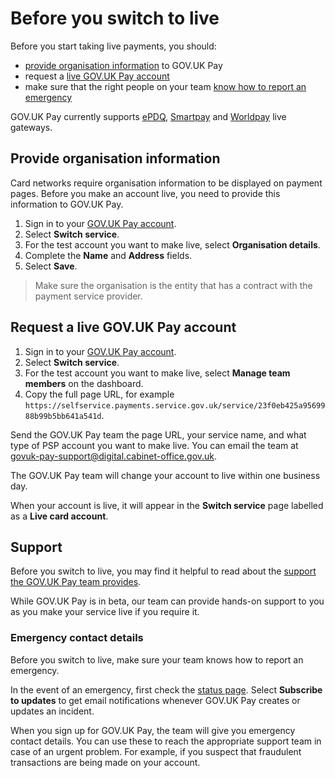 # Before you switch to live 

Before you start taking live payments, you should: 

* [provide organisation information](#provide-organisation-information) to GOV.UK Pay 
* request a [live GOV.UK Pay account](#request-a-live-gov-uk-pay-account)
* make sure that the right people on your
team [know how to report an emergency](#emergency-contact-details)

GOV.UK Pay currently supports
[ePDQ](/switching_to_live/set_up_a_live_epdq_account),
[Smartpay](/switching_to_live/set_up_a_live_smartpay_account) and
[Worldpay](/switching_to_live/set_up_a_live_worldpay_account) live gateways.

## Provide organisation information

Card networks require organisation information to be displayed on payment
pages. Before you make an account live, you need to provide this information
to GOV.UK Pay.

1. Sign in to your [GOV.UK Pay
   account](https://selfservice.payments.service.gov.uk/login).
1. Select __Switch service__.
1. For the test account you want to make live, select __Organisation
   details__. 
1. Complete the __Name__ and __Address__ fields.
1. Select __Save__. 

> Make sure the organisation is the entity that has a contract with the
> payment service provider.

## Request a live GOV.UK Pay account

1. Sign in to your [GOV.UK Pay
   account](https://selfservice.payments.service.gov.uk/login).
1. Select __Switch service__.
1. For the test account you want to make live, select __Manage team members__
   on the dashboard. 
1. Copy the full page URL, for example   `https://selfservice.payments.service.gov.uk/service/23f0eb425a9569988b99b5bb641a541d`.

Send the GOV.UK Pay team the page URL, your service name, and what type of PSP
account you want to make live. You can email the team at
[govuk-pay-support@digital.cabinet-office.gov.uk](govuk-pay-support@digital.cabinet-office.gov.uk).

The GOV.UK Pay team will change your account to live within one business day.

When your account is live, it will appear in the __Switch service__ page
labelled as a __Live card account__.

## Support

Before you switch to live, you may find it helpful to read about the [support
the GOV.UK Pay team provides](/support_contact_and_more_information/#support).

While GOV.UK Pay is in beta, our team can provide hands-on support to you as you
make your service live if you require it. 

### Emergency contact details

Before you switch to live, make sure your team knows
how to report an emergency.

In the event of an emergency, first check the [status
page](https://payments.statuspage.io). Select __Subscribe to updates__ to get
email notifications whenever GOV.UK Pay creates or updates an incident.

When you sign up for GOV.UK Pay, the team will give you emergency contact
details. You can use these to reach the appropriate support team in case of an
urgent problem. For example, if you suspect that fraudulent transactions are
being made on your account.



